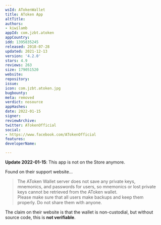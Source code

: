 ```yaml
---
wsId: ATokenWallet
title: AToken App
altTitle: 
authors:
- kiwilamb
appId: com.jzbt.atoken
appCountry: 
idd: 1395835245
released: 2018-07-28
updated: 2021-12-13
version: '4.2.0'
stars: 4.9
reviews: 263
size: 179051520
website: 
repository: 
issue: 
icon: com.jzbt.atoken.jpg
bugbounty: 
meta: removed
verdict: nosource
appHashes: 
date: 2022-01-15
signer: 
reviewArchive: 
twitter: ATokenOfficial
social:
- https://www.facebook.com/ATokenOfficial
features: 
developerName: 

---
```


**Update 2022-01-15**: This app is not on the Store anymore.

Found on their support website...

> The AToken Wallet server does not save any private keys, mnemonics, and
  passwords for users, so mnemonics or lost private keys cannot be retrieved
  from the AToken wallet.<br>
  Please make sure that all users make backups and keep them properly. Do not
  share them with anyone.

The claim on their website is that the wallet is non-custodial, but without source code, this is **not verifiable**.

